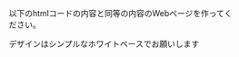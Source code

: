 以下のhtmlコードの内容と同等の内容のWebページを作ってください。

デザインはシンプルなホワイトベースでお願いします

<!DOCTYPE html>
<html lang="ja">
<head>
    <meta charset="UTF-8">
    <meta name="viewport" content="width=device-width, initial-scale=1.0">
    <title>自動車運送事業手続きのオンライン申請が始まります</title>
    <style>
        * {
            margin: 0;
            padding: 0;
            box-sizing: border-box;
        }
        
        body {
            font-family: "Yu Gothic", "Meiryo", sans-serif;
            line-height: 1.8;
            color: #333;
            background-color: #f5f5f5;
        }
        
        .container {
            max-width: 1200px;
            margin: 0 auto;
            background-color: white;
            box-shadow: 0 0 20px rgba(0,0,0,0.1);
        }
        
        header {
            background: linear-gradient(135deg, #2c3e92 0%, #4a5fb8 100%);
            color: white;
            padding: 40px 30px;
            text-align: center;
        }
        
        .logo {
            text-align: right;
            font-size: 24px;
            font-weight: bold;
            margin-bottom: 20px;
        }
        
        h1 {
            font-size: 28px;
            margin-bottom: 20px;
            border-bottom: 3px solid white;
            padding-bottom: 15px;
        }
        
        .subtitle {
            background-color: rgba(255,255,255,0.2);
            padding: 20px;
            border-radius: 10px;
            font-size: 18px;
            line-height: 1.8;
        }
        
        .highlight {
            background-color: #fff3cd;
            padding: 20px 30px;
            margin: 30px;
            border-left: 5px solid #ff6b00;
            font-size: 16px;
        }
        
        .highlight strong {
            color: #d32f2f;
        }
        
        section {
            padding: 40px 30px;
        }
        
        h2 {
            background: linear-gradient(to right, #e3f2fd 0%, transparent 100%);
            color: #1976d2;
            padding: 15px 20px;
            margin-bottom: 30px;
            border-left: 5px solid #1976d2;
            font-size: 24px;
        }
        
        .benefits {
            display: grid;
            grid-template-columns: repeat(2, 1fr);
            gap: 20px;
            margin-bottom: 40px;
        }
        
        .benefit-item {
            background-color: #f8f9fa;
            padding: 20px;
            border-radius: 8px;
            border: 2px solid #e0e0e0;
            display: flex;
            align-items: center;
            gap: 15px;
        }
        
        .benefit-icon {
            font-size: 36px;
            color: #1976d2;
        }
        
        .benefit-text {
            font-size: 16px;
            font-weight: bold;
        }
        
        .comparison {
            display: grid;
            grid-template-columns: repeat(2, 1fr);
            gap: 30px;
            margin: 30px 0;
        }
        
        .comparison-box {
            border: 3px solid #e0e0e0;
            border-radius: 10px;
            padding: 25px;
            background-color: #fafafa;
        }
        
        .comparison-box h3 {
            background-color: #424242;
            color: white;
            padding: 12px;
            margin: -25px -25px 20px -25px;
            border-radius: 7px 7px 0 0;
            font-size: 18px;
            text-align: center;
        }
        
        .comparison-box.online h3 {
            background-color: #1976d2;
        }
        
        .comparison-box ul {
            list-style: none;
            padding: 0;
        }
        
        .comparison-box li {
            padding: 10px 0 10px 30px;
            position: relative;
            font-size: 15px;
        }
        
        .comparison-box li:before {
            content: "✓";
            position: absolute;
            left: 5px;
            color: #4caf50;
            font-weight: bold;
            font-size: 18px;
        }
        
        .procedure-grid {
            display: grid;
            grid-template-columns: repeat(3, 1fr);
            gap: 15px;
            margin: 30px 0;
        }
        
        .procedure-item {
            background: linear-gradient(135deg, #e3f2fd 0%, #bbdefb 100%);
            padding: 20px;
            border-radius: 8px;
            text-align: center;
            font-size: 14px;
            font-weight: bold;
            border: 2px solid #90caf9;
        }
        
        .notice {
            background-color: #fff3e0;
            border: 2px solid #ff9800;
            border-radius: 8px;
            padding: 20px;
            margin: 30px 0;
            font-weight: bold;
            text-align: center;
        }
        
        .flow-section {
            background-color: #f1f8f4;
            padding: 30px;
            border-radius: 10px;
            margin: 30px 0;
        }
        
        .flow-steps {
            display: flex;
            flex-direction: column;
            gap: 20px;
            margin-top: 20px;
        }
        
        .flow-step {
            background-color: white;
            padding: 20px;
            border-radius: 8px;
            border-left: 5px solid #4caf50;
            box-shadow: 0 2px 5px rgba(0,0,0,0.1);
        }
        
        .flow-step h4 {
            color: #2e7d32;
            font-size: 18px;
            margin-bottom: 10px;
        }
        
        .links-section {
            display: grid;
            grid-template-columns: repeat(2, 1fr);
            gap: 20px;
            margin: 30px 0;
        }
        
        .link-box {
            background: linear-gradient(135deg, #3949ab 0%, #5c6bc0 100%);
            color: white;
            padding: 20px;
            border-radius: 8px;
            text-decoration: none;
            display: block;
            transition: transform 0.3s;
        }
        
        .link-box:hover {
            transform: translateY(-5px);
            box-shadow: 0 5px 15px rgba(0,0,0,0.3);
        }
        
        .link-box h4 {
            font-size: 16px;
            margin-bottom: 10px;
            border-bottom: 2px solid rgba(255,255,255,0.3);
            padding-bottom: 10px;
        }
        
        .link-box p {
            font-size: 13px;
            line-height: 1.6;
        }
        
        .contact-section {
            background-color: #f5f5f5;
            padding: 30px;
            border-radius: 10px;
            margin: 30px 0;
        }
        
        .contact-grid {
            display: grid;
            grid-template-columns: repeat(3, 1fr);
            gap: 20px;
            margin-top: 20px;
        }
        
        .contact-box {
            background-color: white;
            padding: 20px;
            border-radius: 8px;
            border-top: 4px solid #ff5722;
            box-shadow: 0 2px 5px rgba(0,0,0,0.1);
        }
        
        .contact-box h4 {
            background-color: #424242;
            color: white;
            padding: 10px;
            margin: -20px -20px 15px -20px;
            font-size: 14px;
            line-height: 1.5;
        }
        
        .contact-box .org-name {
            font-weight: bold;
            color: #1976d2;
            margin-bottom: 5px;
        }
        
        .contact-box .phone {
            font-size: 20px;
            color: #d32f2f;
            font-weight: bold;
            margin: 10px 0;
        }
        
        .contact-box .hours {
            font-size: 13px;
            color: #666;
        }
        
        footer {
            background-color: #263238;
            color: white;
            text-align: center;
            padding: 20px;
            font-size: 14px;
        }
        
        .url-link {
            color: #64b5f6;
            word-break: break-all;
            font-size: 14px;
            display: inline-block;
            margin-top: 5px;
        }
        
        @media (max-width: 768px) {
            .benefits, .comparison, .procedure-grid, .links-section, .contact-grid {
                grid-template-columns: 1fr;
            }
            
            h1 {
                font-size: 22px;
            }
            
            .subtitle {
                font-size: 16px;
            }
        }
    </style>
</head>
<body>
    <div class="container">
        <header>
            <div class="logo"></div>
            <h1>自動車運送事業手続きのオンライン申請が始まります</h1>
            <div class="subtitle">
                バス・トラック・タクシー等事業者の皆様は、<br>
                オフィスや自宅のパソコンからe-Govで、各種手続きの<br>
                オンライン申請が行えるようになりました
            </div>
        </header>

        <div class="highlight">
            書面で提出していた<strong>自動車運送事業関連手続き</strong>の「申請書」や「届出書」が<br>
            <strong>自社のパソコンからインターネットを通じて提出する</strong>ことができます。
        </div>

        <section>
            <h2>オンライン申請（e-Gov）利用のメリット</h2>
            
            <div class="benefits">
                <div class="benefit-item">
                    <div class="benefit-icon">🖥️</div>
                    <div class="benefit-text">いつでも、どこでも申請可能</div>
                </div>
                <div class="benefit-item">
                    <div class="benefit-icon">🚗</div>
                    <div class="benefit-text">行政機関までの移動が不要</div>
                </div>
                <div class="benefit-item">
                    <div class="benefit-icon">📊</div>
                    <div class="benefit-text">パソコンで申請後の状況を確認</div>
                </div>
                <div class="benefit-item">
                    <div class="benefit-icon">📄</div>
                    <div class="benefit-text">パソコンで公文書取得が可能</div>
                </div>
            </div>

            <div class="comparison">
                <div class="comparison-box">
                    <h3>■ 紙申請の場合</h3>
                    <p style="text-align: center; margin: 20px 0;">
                        申請者 → 申請書・届出書を印刷 → 運輸局・運輸支局へ移動 → 提出
                    </p>
                </div>
                
                <div class="comparison-box online">
                    <h3>■ オンライン申請の場合</h3>
                    <ul>
                        <li>いつでも、どこからでも申請可能</li>
                        <li>申請書の印刷・持ち出しが不要</li>
                        <li>本省・地方運輸支局までの移動が不要</li>
                        <li>申請後の処理状況の確認や公文書の取得がパソコンにて可能</li>
                    </ul>
                </div>
            </div>
        </section>

        <section style="background-color: #fafafa;">
            <h2>オンライン申請の利用対象となる手続き（概要）</h2>
            
            <h3 style="color: #1976d2; margin-bottom: 20px; font-size: 20px;">
                自動車運送事業のオンライン申請対象手続き（例）
            </h3>
            
            <div class="procedure-grid">
                <div class="procedure-item">貨物自動車運送事業の許可等</div>
                <div class="procedure-item">整備管理者の選任届出等</div>
                <div class="procedure-item">適正化事業実施機関の届出等</div>
                <div class="procedure-item">旅客自動車運送事業の許可等</div>
                <div class="procedure-item">運行管理者の選任届出等</div>
                <div class="procedure-item">タクシー運転者登録実施機関の届出</div>
                <div class="procedure-item">自家用有償旅客運送の登録等</div>
                <div class="procedure-item">事故報告書の提出等</div>
                <div class="procedure-item">適性診断実施機関の認定申請等</div>
            </div>

            <div class="notice">
                🚚 令和7年9月より先行運用を経て、段階的な利用開始を予定 🚛
            </div>

            <p style="margin-top: 20px; font-size: 14px; color: #666;">
                オンライン申請の対象手続きの詳細は、以下のサイトをご参照ください。<br>
                <strong>■ 国土交通省HP 物流・自動車局サイト「オンライン申請対象手続き一覧」</strong><br>
                <span class="url-link">URL: https://www.mlit.go.jp/jidosha/jidosha_tk3_000132.html</span>
            </p>
        </section>

        <section>
            <h2>オンライン申請利用の流れ（概要）</h2>
            
            <div class="flow-section">
                <h3 style="color: #2e7d32; font-size: 20px; margin-bottom: 15px;">e-Gov電子申請サービス</h3>
                
                <div class="flow-steps">
                    <div class="flow-step">
                        <h4>1. パソコンの環境設定</h4>
                        <p>e-Gov電子申請システムの利用には、Java実行環境(Java Runtime Environment)及びe-Gov電子申請プログラムのインストール作業が必要となります。インストール手順等についてはe-Govサイトをご参照ください。</p>
                    </div>
                    
                    <div class="flow-step">
                        <h4>2. 申請書/届出書、添付資料等の作成</h4>
                        <p>ご利用のパソコンからe-Govの電子申請システムにログインの上、手続き検索機能を利用し、申請書/届出書の様式画面を表示し、画面に申請/届出内容の入力及び添付資料ファイルをアップロードします（申請様式と添付書類の作成）。なお、スマートフォンからは申請・届出はできませんので、ご留意ください。</p>
                    </div>
                    
                    <div class="flow-step">
                        <h4>3. 申請書/届出書添付資料等の提出</h4>
                        <p>作成後、e-Govの電子申請システム上で、提出先等の設定を行った上で、申請書/届出書、添付資料の提出を行います。</p>
                    </div>
                </div>
            </div>

            <p style="margin-top: 20px; padding: 20px; background-color: #e8eaf6; border-radius: 8px; font-size: 14px;">
                オンライン申請利用準備、操作方法の詳細につきましては、以下のHPサイト内<strong>「オンライン申請業務マニュアル」</strong>を作成・掲載していますので、そちらをご参照ください。<br>
                <span class="url-link">URL: https://www.mlit.go.jp/jidosha/jidosha_tk3_000132.html</span>
            </p>
        </section>

        <section style="background-color: #fafafa;">
            <h2>関連リンク</h2>
            
            <div class="links-section">
                <a href="http://www.e-gov.go.jp/" class="link-box">
                    <h4>e-Gov電子申請サービスサイト</h4>
                    <p>手続共通のオンライン申請利用準備、利用方法、よくある質問等を掲載する総合サイトです。</p>
                </a>
                
                <a href="https://shinsei.e-gov.go.jp/contents/help/faq" class="link-box">
                    <h4>e-Gov電子申請～FAQサイト</h4>
                    <p>オンライン申請利用のご質問への回答を紹介するサイトです（上記総合サイト内に構成）。</p>
                </a>
                
                <a href="https://www.mlit.go.jp/jidosha/jidosha_tk3_000132.html" class="link-box">
                    <h4>国土交通省 物流・自動車局オンライン申請サイト</h4>
                    <p>自動車運送事業関連手続に関するオンライン申請利用方法やツールを掲載するサイトです。</p>
                </a>
                
                <a href="https://www.mlit.go.jp/jidosha/index.html" class="link-box">
                    <h4>国土交通省 自動車運送事業情報サイト</h4>
                    <p>自動車運送事業関連の関連法令・通達等を掲載しているサイトです。</p>
                </a>
                
                <a href="https://www.mlit.go.jp/sogoseisaku/jouhouka/sosei_jouhouka_fr2_000002.html" class="link-box">
                    <h4>国土交通省 e-Gov総合サイト</h4>
                    <p>国土交通省のe-Gov電子申請サイトです。</p>
                </a>
            </div>
        </section>

        <section>
            <h2>お問い合わせ先</h2>
            
            <div class="contact-section">
                <div class="contact-grid">
                    <div class="contact-box">
                        <h4>パソコンの環境設定・電子申請システムの手順・不具合等に関する問い合わせ先</h4>
                        <div class="org-name">e-Gov電子政府利用支援センター</div>
                        <div class="phone">📞 050-3786-2225</div>
                        <div class="hours">
                            対応時間：<br>
                            平日：9:00～19:00<br>
                            土日祝日：9:00～17:00<br>
                            （8月～3月の平日・土日祝日は、9:00～17:00）
                        </div>
                    </div>
                    
                    <div class="contact-box">
                        <h4>各手続きの申請書/届出書、添付資料に関する問い合わせ先</h4>
                        <p style="font-size: 14px; line-height: 1.7;">
                            申請者様の所在する地域を管轄する運輸局、運輸支局等へご連絡ください。<br><br>
                            問い合わせ先の詳細は、HPサイト内「業務面運輸支局問合窓口一覧表」をご確認ください。
                        </p>
                    </div>
                    
                    <div class="contact-box">
                        <h4>本資料の内容に関する問い合わせ先</h4>
                        <div class="org-name">国土交通省 物流・自動車局旅客課</div>
                        <div class="phone">📞 03-5253-8111</div>
                    </div>
                </div>
            </div>
        </section>

        <footer>
            国土交通省 物流・自動車局<br>
            Ministry of Land, Infrastructure, Transport and Tourism
        </footer>
    </div>
</body>
</html>
